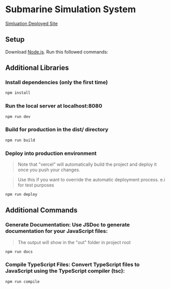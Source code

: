 # Submarine Simulation System

[Simluation Deployed Site](https://submarine-simulation-system.vercel.app/) 

## Setup
Download [Node.js](https://nodejs.org/en/download/).
Run this followed commands:

## Additional Libraries


### Install dependencies (only the first time)
``` bash
npm install
```

### Run the local server at localhost:8080
``` bash
npm run dev
```

### Build for production in the dist/ directory
``` bash
npm run build
```

### Deploy into production environment
> Note that "vercel" will automatically build the project and deploy it once you push your changes.

> Use this if you want to override the automatic deployment process. e.i for test purposes

``` bash
npm run deploy
```

## Additional Commands

### Generate Documentation: Use JSDoc to generate documentation for your JavaScript files:
> The output will show in the "out" folder in project root
``` bash
npm run docs
```
### Compile TypeScript Files: Convert TypeScript files to JavaScript using the TypeScript compiler (tsc):

``` bash
npm run compile
```
